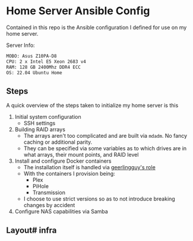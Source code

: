 # Home Server Ansible Config

Contained in this repo is the Ansible configuration I defined for use on my home server. 

Server Info:

```txt
MOBO: Asus Z10PA-D8 
CPU: 2 x Intel E5 Xeon 2683 v4
RAM: 128 GB 2400Mhz DDR4 ECC
OS: 22.04 Ubuntu Home
```

## Steps

A quick overview of the steps taken to initialize my home server is this

1. Initial system configuration
    - SSH settings
2. Building RAID arrays
    - The arrays aren't too complicated and are built via `mdadm`. No fancy caching or additional parity. 
    - They can be specified via some variables as to which drives are in what arrays, their mount points, and RAID level
3. Install and configure Docker containers
    - The installation itself is handled via [geerlingguy's role]()
    - With the containers I provision being:
        - Plex
        - PiHole
        - Transmission
    - I choose to use strict versions so as to not introduce breaking changes by accident
4. Configure NAS capabilities via Samba 

## Layout# infra
